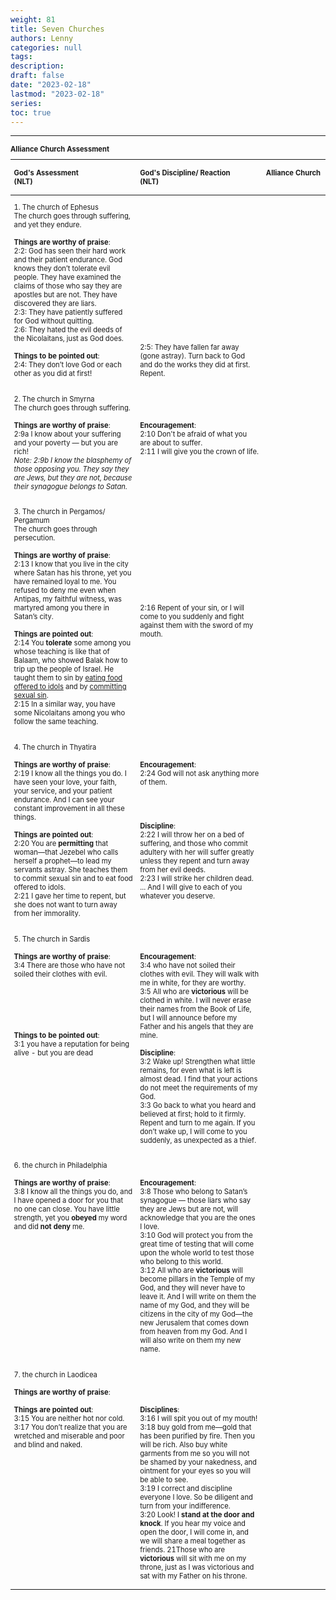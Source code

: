 ```yaml
---
weight: 81
title: Seven Churches 
authors: Lenny
categories: null
tags: 
description: 
draft: false
date: "2023-02-18"
lastmod: "2023-02-18"
series:
toc: true
---
```



<!--more-->
---

<table style="width:100%; font-size: 80%">
<caption style="text-align:left", align = "top"><b>Alliance Church Assessment</b></caption>
<colgroup><col style="width: 40%" /><col style="width: 40%" /><col style="width: 20%" />
</colgroup>
<thead>
  <tr VALIGN=TOP style="text-align:left"  class="header">
    <th><p>God's Assessment <br> (NLT)</p></th>
    <th><p>God's Discipline/ Reaction <br> (NLT)</p></th>
    <th><p>Alliance Church</p></th>
  </tr>
</thead>
<tbody VALIGN=TOP>
  <tr>
    <td><p>1. The church of Ephesus  
    <br>The church goes through suffering, and yet they endure.
    <br><br><b>Things are worthy of praise</b>:  
    <br>2:2: God has seen their hard work and their patient endurance. God knows they don’t tolerate evil people. They have examined the claims of those who say they are apostles but are not. They have discovered they are liars.   
    <br>2:3: They have patiently suffered for God without quitting.
    <br>2:6: They hated the evil deeds of the Nicolaitans, just as God does.  
    <br><br><b>Things to be pointed out</b>:  
    <br>2:4: They don’t love God or each other as you did at first!
    </p></td>
    <td><p><br><br><br><br><br><br><br><br><br><br><br><br><br><br><br><br>2:5: They have fallen far away (gone astray). Turn back to God and do the works they did at first.  Repent.
    </p></td>
    <td><p>
    </p></td>
  </tr>
  <tr>
    <td><p>2. The church in Smyrna  
    <br>The church goes through suffering.
    <br><br><b>Things are worthy of praise</b>:  
    <br>2:9a I know about your suffering and your poverty — but you are rich!
    <br><i>Note: 2:9b I know the blasphemy of those opposing you. They say they are Jews, but they are not, because their synagogue belongs to Satan.</i>
    </p></td>
    <td><p><br><br><br><b>Encouragement</b>:
    <br>2:10 Don't be afraid of what you are about to suffer.
    <br>2:11 I will give you the crown of life.
    </p></td>
    <td><p>
    </p></td>
  </tr>
  <tr>
    <td><p>3. The church in Pergamos/ Pergamum  
    <br>The church goes through persecution.  
    <br><br><b>Things are worthy of praise</b>:
    <br>2:13 I know that you live in the city where Satan has his throne, yet you have remained loyal to me. You refused to deny me even when Antipas, my faithful witness, was martyred among you there in Satan’s city.  
    <br><br><b>Things are pointed out</b>:
    <br>2:14 You <b>tolerate</b> some among you whose teaching is like that of Balaam, who showed Balak how to trip up the people of Israel. He taught them to sin by <u class = "red">eating food offered to idols</u> and by <u class = "red">committing sexual sin</u>.
<br>2:15 In a similar way, you have some Nicolaitans among you who follow the same teaching. 
    </p></td>
    <td><p><br><br><br><br><br><br><br><br><br><br><br>2:16 Repent of your sin, or I will come to you suddenly and fight against them with the sword of my mouth.
    </p></td>
    <td><p>
    </p></td>  
  </tr>
  <tr>
    <td><p>4. The church in Thyatira
    <br><br><b>Things are worthy of praise</b>:
    <br>2:19 I know all the things you do. I have seen your love, your faith, your service, and your patient endurance. And I can see your constant improvement in all these things.
    <br><br><b>Things are pointed out</b>:
    <br>2:20 You are <b>permitting</b> that woman—that Jezebel who calls herself a prophet—to lead my servants astray. She teaches them to commit sexual sin and to eat food offered to idols.
<br>2:21 I gave her time to repent, but she does not want to turn away from her immorality.
    </p></td>
    <td><p><br><br><b>Encouragement</b>:
    <br>2:24 God will not ask anything more of them.
    <br><br><br><br><br><b>Discipline</b>:
    <br>2:22 I will throw her on a bed of suffering, and those who commit adultery with her will suffer greatly unless they repent and turn away from her evil deeds.
<br>2:23 I will strike her children dead. ... And I will give to each of you whatever you deserve. 
    </p></td>
    <td><p>
    </p></td>
  </tr>
  <tr>
    <td><p>5. The church in Sardis
    <br><br><b>Things are worthy of praise</b>:
    <br>3:4 There are those who have not soiled their clothes with evil.
    <br><br><br><br><br><br><br><b>Things to be pointed out</b>:
    <br>3:1 you have a reputation for being alive - but you are dead
    </p></td>
    <td><p><br><br><b>Encouragement</b>:
    <br>3:4 who have not soiled their clothes with evil. They will walk with me in white, for they are worthy.
<br>3:5 All who are <b>victorious</b> will be clothed in white. I will never erase their names from the Book of Life, but I will announce before my Father and his angels that they are mine.
    <br><br><b>Discipline</b>:
    <br>3:2 Wake up! Strengthen what little remains, for even what is left is almost dead. I find that your actions do not meet the requirements of my God.
<br>3:3 Go back to what you heard and believed at first; hold to it firmly. Repent and turn to me again. If you don’t wake up, I will come to you suddenly, as unexpected as a thief.
    </p></td>
    <td><p>
    </p></td>  
  </tr>
  <tr>
    <td><p>6. the church in Philadelphia
    <br><br><b>Things are worthy of praise</b>:
    <br>3:8 I know all the things you do, and I have opened a door for you that no one can close. You have little strength, yet you <b>obeyed</b> my word and did <b>not deny</b> me.
    </p></td>
    <td><p><br><br><b>Encouragement</b>:
    <br>3:8 Those who belong to Satan’s synagogue — those liars who say they are Jews but are not, will acknowledge that you are the ones I love.
    <br>3:10 God will protect you from the great time of testing that will come upon the whole world to test those who belong to this world. 
    <br>3:12 All who are <b>victorious</b> will become pillars in the Temple of my God, and they will never have to leave it. And I will write on them the name of my God, and they will be citizens in the city of my God—the new Jerusalem that comes down from heaven from my God. And I will also write on them my new name.
    </p></td>
    <td><p>
    </p></td>  
  </tr>
  <tr>
    <td><p>7. the church in Laodicea
    <br><br><b>Things are worthy of praise</b>:
    <br><br><b>Things are pointed out</b>:
    <br>3:15 You are neither hot nor cold. 
    <br>3:17 You don’t realize that you are wretched and miserable and poor and blind and naked. 
    </p></td>
    <td><p><br><br><br><br><b>Disciplines</b>:
    <br>3:16 I will spit you out of my mouth!
    <br>3:18 buy gold from me—gold that has been purified by fire. Then you will be rich. Also buy white garments from me so you will not be shamed by your nakedness, and ointment for your eyes so you will be able to see.
<br>3:19 I correct and discipline everyone I love. So be diligent and turn from your indifference.
<br>3:20 Look! I <b>stand at the door and knock</b>. If you hear my voice and open the door, I will come in, and we will share a meal together as friends.
21Those who are <b>victorious</b> will sit with me on my throne, just as I was victorious and sat with my Father on his throne.
    </p></td>
    <td><p>
    </p></td>
  </tr>
</tbody>
</table>
